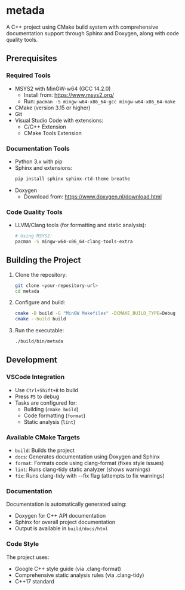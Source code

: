 # metada

A C++ project using CMake build system with comprehensive documentation support through Sphinx and Doxygen, along with code quality tools.

## Prerequisites

### Required Tools
- MSYS2 with MinGW-w64 (GCC 14.2.0)
  - Install from: https://www.msys2.org/
  - Run: `pacman -S mingw-w64-x86_64-gcc mingw-w64-x86_64-make`
- CMake (version 3.15 or higher)
- Git
- Visual Studio Code with extensions:
  - C/C++ Extension
  - CMake Tools Extension

### Documentation Tools
- Python 3.x with pip
- Sphinx and extensions:
  ```bash
  pip install sphinx sphinx-rtd-theme breathe
  ```
- Doxygen
  - Download from: https://www.doxygen.nl/download.html

### Code Quality Tools
- LLVM/Clang tools (for formatting and static analysis):
  ```bash
  # Using MSYS2:
  pacman -S mingw-w64-x86_64-clang-tools-extra
  ```

## Building the Project

1. Clone the repository:
   ```bash
   git clone <your-repository-url>
   cd metada
   ```

2. Configure and build:
   ```bash
   cmake -B build -G "MinGW Makefiles" -DCMAKE_BUILD_TYPE=Debug
   cmake --build build
   ```

3. Run the executable:
   ```bash
   ./build/bin/metada
   ```

## Development

### VSCode Integration
- Use `Ctrl+Shift+B` to build
- Press `F5` to debug
- Tasks are configured for:
  - Building (`cmake build`)
  - Code formatting (`format`)
  - Static analysis (`lint`)

### Available CMake Targets
- `build`: Builds the project
- `docs`: Generates documentation using Doxygen and Sphinx
- `format`: Formats code using clang-format (fixes style issues)
- `lint`: Runs clang-tidy static analyzer (shows warnings)
- `fix`: Runs clang-tidy with --fix flag (attempts to fix warnings)

### Documentation
Documentation is automatically generated using:
- Doxygen for C++ API documentation
- Sphinx for overall project documentation
- Output is available in `build/docs/html`

### Code Style
The project uses:
- Google C++ style guide (via .clang-format)
- Comprehensive static analysis rules (via .clang-tidy)
- C++17 standard

